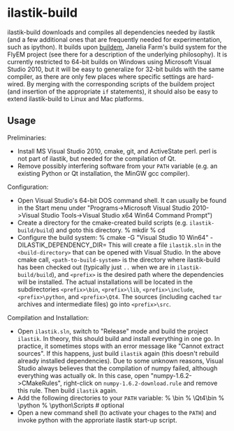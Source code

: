 ilastik-build
=============

ilastik-build downloads and compiles all dependencies needed by ilastik (and a few additional ones that are frequently needed for experimentation, such as ipython). It builds upon [buildem](https://github.com/janelia-flyem/buildem), Janelia Farm's build system for the FlyEM project (see there for a description of the underlying philosophy). It is currently restricted to 64-bit builds on Windows using Microsoft Visual Studio 2010, but it will be easy to generalize for 32-bit builds with the same compiler, as there are only few places where specific settings are hard-wired. By merging with the corresponding scripts of the buildem project (and insertion of the appropriate `if` statements), it should also be easy to extend ilastik-build to Linux and Mac platforms.

## Usage

Preliminaries:

* Install MS Visual Studio 2010, cmake, git, and ActiveState perl. perl is not part of ilastik, but needed for the compilation of Qt.
* Remove possibly interfering software from your `PATH` variable (e.g. an existing Python or Qt installation, the MinGW gcc compiler).

Configuration:

* Open Visual Studio's 64-bit DOS command shell. It can usually be found in the Start menu under "Programs->Microsoft Visual Studio 2010->Visual Studio Tools->Visual Studio x64 Win64 Command Prompt")
* Create a directory for the cmake-created build scripts (e.g. `ilastik-build/build`) and goto this directory.
    % mkdir <build-directory>
    % cd <build-directory>
* Configure the build system:
    % cmake -G "Visual Studio 10 Win64" -DILASTIK_DEPENDENCY_DIR=<prefix>  <path-to-build-system>
  This will create a file `ilastik.sln` in the `<build-directory>` that can be opened with Visual Studio. In the above cmake call, `<path-to-build-system>` is the directory where ilastik-build has been checked out (typically just `..` when we are in `ilastik-build/build`), and `<prefix>` is the desired path where the dependencies will be installed. The actual installations will be located in the subdirectories `<prefix>\bin`, `<prefix>\lib`, `<prefix>\include`, `<prefix>\python`, and `<prefix>\Qt4`. The sources (including cached `tar` archives and intermediate files) go into `<prefix>\src`.

Compilation and Installation:

* Open `ilastik.sln`, switch to "Release" mode and build the project `ilastik`. In theory, this should build and install everything in one go. In practice, it sometimes stops with an error message like "Cannot extract sources". If this happens, just build `ilastik` again (this doesn't rebuild already installed dependencies). Due to some unknown reasons, Visual Studio always believes that the compilation of numpy failed, although everything was actually ok. In this case, open "numpy-1.6.2->CMakeRules", right-click on `numpy-1.6.2-download.rule` and remove this rule. Then build `ilastik` again. 
* Add the following directories to your `PATH` variable:
    % <prefix>\bin
    % <prefix>\Qt4\bin
    % <prefix>\python
    % <prefix>\python\Scripts   # optional
* Open a new command shell (to activate your chages to the `PATH`) and invoke python with the approriate ilastik start-up script.
